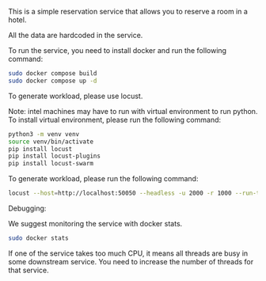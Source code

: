This is a simple reservation service that allows you to reserve a room in a hotel.

All the data are hardcoded in the service.

To run the service, you need to install docker and run the following command:

```bash
sudo docker compose build
sudo docker compose up -d
```

To generate workload, please use locust.

Note: intel machines may have to run with virtual environment to run python. To install virtual environment, please run the following command:

```bash
python3 -m venv venv
source venv/bin/activate
pip install locust
pip install locust-plugins
pip install locust-swarm
```

To generate workload, please run the following command:
```bash
locust --host=http://localhost:50050 --headless -u 2000 -r 1000 --run-time 30s --stop-timeout 0 --processes 50
```

Debugging:

We suggest monitoring the service with docker stats.

```bash
sudo docker stats
```

If one of the service takes too much CPU, it means all threads are busy in some downstream service. You need to increase the number of threads for that service.





